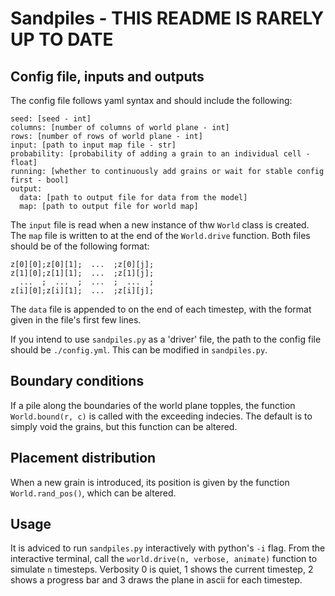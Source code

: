 # Sandpiles - THIS README IS RARELY UP TO DATE

## Config file, inputs and outputs
The config file follows yaml syntax and should include the following:

```
seed: [seed - int]
columns: [number of columns of world plane - int]
rows: [number of rows of world plane - int]
input: [path to input map file - str]
probability: [probability of adding a grain to an individual cell - float]
running: [whether to continuously add grains or wait for stable config first - bool]
output:
  data: [path to output file for data from the model]
  map: [path to output file for world map]
```

The `input` file is read when a new instance of thw `World` class is created. The `map` file is written to at the end of the `World.drive` function. Both files should be of the following format:

```
z[0][0];z[0][1];  ...  ;z[0][j];
z[1][0];z[1][1];  ...  ;z[1][j];
  ...  ;  ...  ;  ...  ;  ...  ;
z[i][0];z[i][1];  ...  ;z[i][j];
```

The `data` file is appended to on the end of each timestep, with the format given in the file's first few lines.

If you intend to use `sandpiles.py` as a 'driver' file, the path to the config file should be `./config.yml`. This can be modified in `sandpiles.py`.

## Boundary conditions
If a pile along the boundaries of the world plane topples, the function `World.bound(r, c)` is called with the exceeding indecies. The default is to simply void the grains, but this function can be altered.

## Placement distribution
When a new grain is introduced, its position is given by the function `World.rand_pos()`, which can be altered.

## Usage
It is adviced to run `sandpiles.py` interactively with python's `-i` flag. From the interactive terminal, call the `world.drive(n, verbose, animate)` function to simulate `n` timesteps. Verbosity 0 is quiet, 1 shows the current timestep, 2 shows a progress bar and 3 draws the plane in ascii for each timestep.
